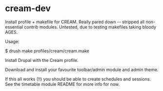 cream-dev
=========


Install profile + makefile for CREAM. Really pared down -- stripped all non-essential contrib modules.
Untested, due to testing makefiles taking bloody AGES.

Usage:

$ drush make profiles/cream/cream.make

Install Drupal with the Cream profile.

Download and install your favourite toolbar/admin module and admin theme.

If this all works (!!) you should be able to create schedules and sessions. See the timetable module README for more info for now.
